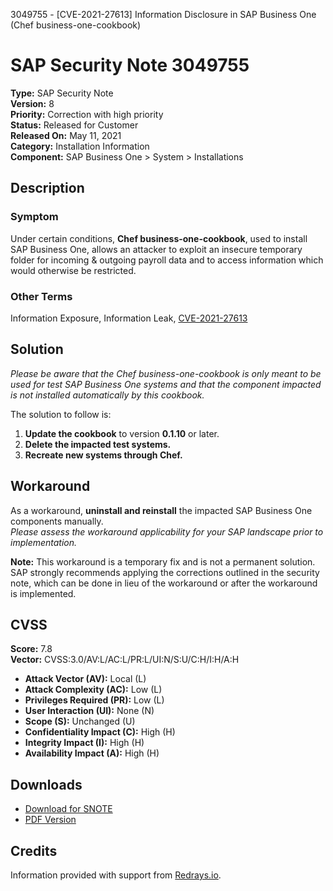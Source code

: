 3049755 - [CVE-2021-27613] Information Disclosure in SAP Business One (Chef business-one-cookbook)

# SAP Security Note 3049755

**Type:** SAP Security Note  
**Version:** 8  
**Priority:** Correction with high priority  
**Status:** Released for Customer  
**Released On:** May 11, 2021  
**Category:** Installation Information  
**Component:** SAP Business One > System > Installations

## Description

### Symptom
Under certain conditions, **Chef business-one-cookbook**, used to install SAP Business One, allows an attacker to exploit an insecure temporary folder for incoming & outgoing payroll data and to access information which would otherwise be restricted.

### Other Terms
Information Exposure, Information Leak, [CVE-2021-27613](https://cve.mitre.org/cgi-bin/cvename.cgi?name=CVE-2021-27613)

## Solution
*Please be aware that the Chef business-one-cookbook is only meant to be used for test SAP Business One systems and that the component impacted is not installed automatically by this cookbook.*

The solution to follow is:
1. **Update the cookbook** to version **0.1.10** or later.
2. **Delete the impacted test systems.**
3. **Recreate new systems through Chef.**

## Workaround
As a workaround, **uninstall and reinstall** the impacted SAP Business One components manually.  
*Please assess the workaround applicability for your SAP landscape prior to implementation.*

**Note:** This workaround is a temporary fix and is not a permanent solution. SAP strongly recommends applying the corrections outlined in the security note, which can be done in lieu of the workaround or after the workaround is implemented.

## CVSS

**Score:** 7.8  
**Vector:** CVSS:3.0/AV:L/AC:L/PR:L/UI:N/S:U/C:H/I:H/A:H

- **Attack Vector (AV):** Local (L)
- **Attack Complexity (AC):** Low (L)
- **Privileges Required (PR):** Low (L)
- **User Interaction (UI):** None (N)
- **Scope (S):** Unchanged (U)
- **Confidentiality Impact (C):** High (H)
- **Integrity Impact (I):** High (H)
- **Availability Impact (A):** High (H)

## Downloads

- [Download for SNOTE](https://notesdownloads.sap.com/note/0040000000673082021)
- [PDF Version](https://me.sap.com/sap/support/sfm/notes/print/0003049755?language=en-US&token=B4202C9D846E0084F928956EEE870379)

## Credits

Information provided with support from [Redrays.io](https://redrays.io).